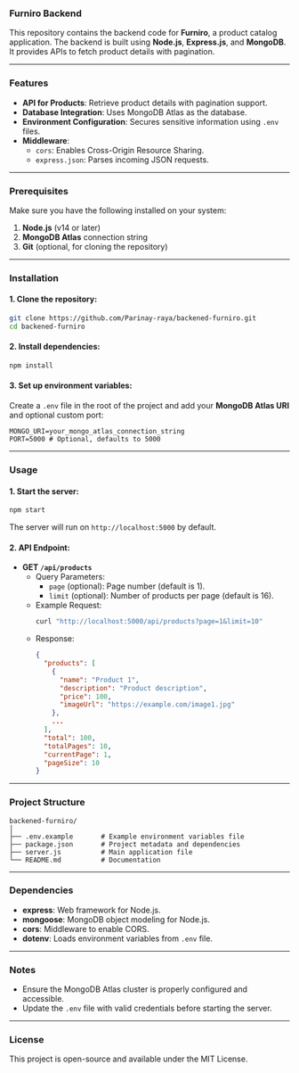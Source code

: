 ### Furniro Backend

This repository contains the backend code for **Furniro**, a product catalog application. The backend is built using **Node.js**, **Express.js**, and **MongoDB**. It provides APIs to fetch product details with pagination.

---

### Features
- **API for Products**: Retrieve product details with pagination support.
- **Database Integration**: Uses MongoDB Atlas as the database.
- **Environment Configuration**: Secures sensitive information using `.env` files.
- **Middleware**:
  - `cors`: Enables Cross-Origin Resource Sharing.
  - `express.json`: Parses incoming JSON requests.

---

### Prerequisites
Make sure you have the following installed on your system:
1. **Node.js** (v14 or later)
2. **MongoDB Atlas** connection string
3. **Git** (optional, for cloning the repository)

---

### Installation

#### 1. Clone the repository:
```bash
git clone https://github.com/Parinay-raya/backened-furniro.git
cd backened-furniro
```

#### 2. Install dependencies:
```bash
npm install
```

#### 3. Set up environment variables:
Create a `.env` file in the root of the project and add your **MongoDB Atlas URI** and optional custom port:
```
MONGO_URI=your_mongo_atlas_connection_string
PORT=5000 # Optional, defaults to 5000
```

---

### Usage

#### 1. Start the server:
```bash
npm start
```

The server will run on `http://localhost:5000` by default.

#### 2. API Endpoint:
- **GET `/api/products`**
  - Query Parameters:
    - `page` (optional): Page number (default is 1).
    - `limit` (optional): Number of products per page (default is 16).
  - Example Request:
    ```bash
    curl "http://localhost:5000/api/products?page=1&limit=10"
    ```
  - Response:
    ```json
    {
      "products": [
        {
          "name": "Product 1",
          "description": "Product description",
          "price": 100,
          "imageUrl": "https://example.com/image1.jpg"
        },
        ...
      ],
      "total": 100,
      "totalPages": 10,
      "currentPage": 1,
      "pageSize": 10
    }
    ```

---

### Project Structure
```
backened-furniro/
│
├── .env.example       # Example environment variables file
├── package.json       # Project metadata and dependencies
├── server.js          # Main application file
└── README.md          # Documentation
```

---

### Dependencies
- **express**: Web framework for Node.js.
- **mongoose**: MongoDB object modeling for Node.js.
- **cors**: Middleware to enable CORS.
- **dotenv**: Loads environment variables from `.env` file.

---

### Notes
- Ensure the MongoDB Atlas cluster is properly configured and accessible.
- Update the `.env` file with valid credentials before starting the server.

---

### License
This project is open-source and available under the MIT License. 